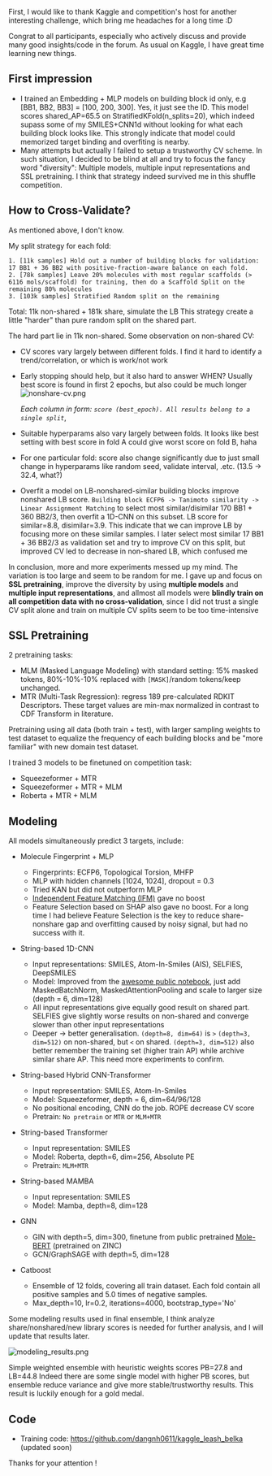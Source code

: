 First, I would like to thank Kaggle and competition's host for another interesting challenge, which bring me headaches for a long time :D

Congrat to all participants, especially who actively discuss and provide many good insights/code in the forum. As usual on Kaggle, I have great time learning new things.

## First impression
- I trained an Embedding + MLP models on building block id only, e.g [BB1, BB2, BB3] = [100, 200, 300]. Yes, it just see the ID. This model scores shared_AP=65.5 on StratifiedKFold(n_splits=20), which indeed supass some of my SMILES+CNN1d without looking for what each building block looks like. This strongly indicate that model could memorized target binding and overfiting is nearby.
- Many attempts but actually I failed to setup a trustworthy CV scheme. In such situation, I decided to be blind at all and try to focus the fancy word "diversity": Multiple models, multiple input representations and SSL pretraining. I think that strategy indeed survived me in this shuffle competition.


## How to Cross-Validate?
As mentioned above, I don't know.

My split strategy for each fold:

    1. [11k samples] Hold out a number of building blocks for validation: 17 BB1 + 36 BB2 with positive-fraction-aware balance on each fold.
    2. [78k samples] Leave 20% molecules with most regular scaffolds (> 6116 mols/scaffold) for training, then do a Scaffold Split on the remaining 80% molecules
    3. [103k samples] Stratified Random split on the remaining
Total: 11k non-shared + 181k share, simulate the LB
This strategy create a little "harder" than pure random split on the shared part.

The hard part lie in 11k non-shared. Some observation on non-shared CV:
- CV scores vary largely between different folds. I find it hard to identify a trend/correlation, or which is work/not work
- Early stopping should help, but it also hard to answer WHEN? Usually best score is found in first 2 epochs, but also could be much longer
![nonshare-cv.png](nonshare-cv.png)

    *Each column in form: `score (best_epoch). All results belong to a single split`*,

- Suitable hyperparams also vary largely between folds. It looks like best setting with best score in fold A could give worst score on fold B, haha
- For one particular fold: score also change significantly due to just small change in hyperparams like random seed, validate interval, .etc. (13.5 -> 32.4, what?)
- Overfit a model on LB-nonshared-similar building blocks improve nonshared LB score. `Building block ECFP6 -> Tanimoto similarity -> Linear Assignment Matching` to select most similar/disimilar 170 BB1 + 360 BB2/3, then overfit a 1D-CNN on this subset. LB score for similar=8.8, disimilar=3.9. This indicate that we can improve LB by focusing more on these similar samples. I later select most similar 17 BB1 + 36 BB2/3 as validation set and try to improve CV on this split, but improved CV led to decrease in non-shared LB, which confused me

In conclusion, more and more experiments messed up my mind. The variation is too large and seem to be random for me. I gave up and focus on **SSL pretraining**, improve the diversity by using **multiple models** and **multiple input representations**, and allmost all models were **blindly train on all competition data with no cross-validation**, since I did not trust a single CV split alone and train on multiple CV splits seem to be too time-intensive


## SSL Pretraining
2 pretraining tasks:
- MLM (Masked Language Modeling) with standard setting: 15% masked tokens, 80%-10%-10% replaced with `[MASK]`/random tokens/keep unchanged.
- MTR (Multi-Task Regression): regress 189 pre-calculated RDKIT Descriptors. These target values are min-max normalized in contrast to CDF Transform in literature.

Pretraining using all data (both train + test), with larger sampling weights to test dataset to equalize the frequency of each building blocks and be "more familiar" with new domain test dataset.

I trained 3 models to be finetuned on competition task:
- Squeezeformer + MTR
- Squeezeformer + MTR + MLM
- Roberta + MTR + MLM
 

## Modeling

All models simultaneously predict 3 targets, include:
- Molecule Fingerprint + MLP
    + Fingerprints: ECFP6, Topological Torsion, MHFP
    + MLP with hidden channels [1024, 1024], dropout = 0.3
    + Tried KAN but did not outperform MLP
    + [Independent Feature Matching (IFM)](https://openreview.net/forum?id=NLFqlDeuzt) gave no boost
    + Feature Selection based on SHAP also gave no boost. For a long time I had believe Feature Selection is the key to reduce share-nonshare gap and overfitting caused by noisy signal, but had no success with it.

- String-based 1D-CNN
    + Input representations: SMILES, Atom-In-Smiles (AIS), SELFIES, DeepSMILES
    + Model: Improved from the [awesome public notebook](https://www.kaggle.com/code/ahmedelfazouan/belka-1dcnn-starter-with-all-data), just add MaskedBatchNorm, MaskedAttentionPooling and scale to larger size (depth = 6, dim=128)
    + All input representations give equally good result on shared part. SELFIES give slightly worse results on non-shared and converge slower than other input representations
    + Deeper -> better generalisation. `(depth=8, dim=64)` is `>` `(depth=3, dim=512)` on non-shared, but `<` on shared. `(depth=3, dim=512)` also better remember the training set (higher train AP) while archive similar share AP. This need more experiments to confirm.

- String-based Hybrid CNN-Transformer
    + Input representation: SMILES, Atom-In-Smiles
    + Model: Squeezeformer, depth = 6, dim=64/96/128
    + No positional encoding, CNN do the job. ROPE decrease CV score
    + Pretrain: `No pretrain` or `MTR` or `MLM+MTR`

- String-based Transformer
    + Input representation: SMILES
    + Model: Roberta, depth=6, dim=256, Absolute PE
    + Pretrain: `MLM+MTR`

- String-based MAMBA
    + Input representation: SMILES
    + Model: Mamba, depth=8, dim=128
- GNN
    + GIN with depth=5, dim=300, finetune from public pretrained [Mole-BERT](https://github.com/junxia97/Mole-BERT) (pretrained on ZINC)
    + GCN/GraphSAGE with depth=5, dim=128
- Catboost
    + Ensemble of 12 folds, covering all train dataset. Each fold contain all positive samples and 5.0 times of negative samples.
    + Max_depth=10, lr=0.2, iterations=4000, bootstrap_type='No'

Some modeling results used in final ensemble, I think analyze share/nonshared/new library scores is needed for further analysis, and I will update that results later.

![modeling_results.png](modeling_results.png)



Simple weighted ensemble with heuristic weights scores PB=27.8 and LB=44.8
Indeed there are some single model with higher PB scores, but ensemble reduce variance and give more stable/trustworthy results. This result is luckily enough for a gold medal.

## Code
- Training code: https://github.com/dangnh0611/kaggle_leash_belka (updated soon)


Thanks for your attention !